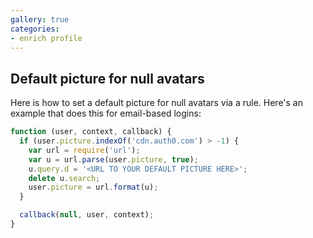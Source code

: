 ```yaml
---
gallery: true
categories:
- enrich profile
---
```

## Default picture for null avatars

Here is how to set a default picture for null avatars via a rule. 
Here's an example that does this for email-based logins:

```js
function (user, context, callback) {
  if (user.picture.indexOf('cdn.auth0.com') > -1) {
    var url = require('url');
    var u = url.parse(user.picture, true);
    u.query.d = '<URL TO YOUR DEFAULT PICTURE HERE>';
    delete u.search;
    user.picture = url.format(u);
  }

  callback(null, user, context);
}
```
